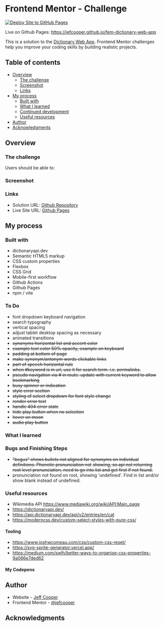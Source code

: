 # Frontend Mentor - Challenge

[![Deploy Site to GitHub Pages](https://github.com/jefcooper/fem-dictionary-web-app/actions/workflows/static.yml/badge.svg)](https://github.com/jefcooper/fem-dictionary-web-app/actions/workflows/static.yml)

Live on Github Pages: https://jefcooper.github.io/fem-dictionary-web-app

This is a solution to the [Dictionary Web App](https://www.frontendmentor.io/challenges/dictionary-web-app-h5wwnyuKFL). Frontend Mentor challenges help you improve your coding skills by building realistic projects.

## Table of contents

- [Overview](#overview)
  - [The challenge](#the-challenge)
  - [Screenshot](#screenshot)
  - [Links](#links)
- [My process](#my-process)
  - [Built with](#built-with)
  - [What I learned](#what-i-learned)
  - [Continued development](#continued-development)
  - [Useful resources](#useful-resources)
- [Author](#author)
- [Acknowledgments](#acknowledgments)

## Overview

### The challenge

Users should be able to:

### Screenshot

### Links

- Solution URL: [Github Repository](https://github.com/jefcooper/fem-dictionary-web-app)
- Live Site URL: [Github Pages](https://jefcooper.github.io/fem-dictionary-web-app)

## My process

### Built with

- dictionaryapi.dev
- Semantic HTML5 markup
- CSS custom properties
- Flexbox
- CSS Grid
- Mobile-first workflow
- Github Actions
- Github Pages
- npm / vite

### To Do

- font dropdown keyboard navigation
- search typography
- vertical spacing
- adjust tablet desktop spacing as necessary
- animated transitions
- ~~synonyms horizontal list and accent color~~
- ~~example text color 50% opacity, example on keyboard~~
- ~~padding at bottom of page~~
- ~~make synonym/antonym words clickable links~~
- ~~part of speech horizontal rule~~
- ~~when #keyword is in url, use it for search term. i.e. permalinks.~~
- ~~pseudo navigation via # in route. update with current keyword to allow bookmarking~~
- ~~busy spinner or indication~~
- ~~style error section~~
- ~~styling of select dropdown for font style change~~
- ~~render error text~~
- ~~handle 404 error state~~
- ~~hide play button when no selection~~
- ~~hover on moon~~
- ~~audio play button~~

### What I learned

### Bugs and Finishing Steps

- ~~"bogus" shows bullets not aligned for synonyms on individual definitions. Phonetic pronunciation not~~
  ~~showing, so api not returning root level pronunciation, need to go into list and get first if not found.~~
- pronunciation not found on root, showing 'undefined'. Find in list and/or show blank instead of undefined.

### Useful resources

- Wikimedia API https://www.mediawiki.org/wiki/API:Main_page
- https://dictionaryapi.dev/
- https://api.dictionaryapi.dev/api/v2/entries/en/cat
- https://moderncss.dev/custom-select-styles-with-pure-css/

#### Tooling

- https://www.joshwcomeau.com/css/custom-css-reset/
- https://svg-sprite-generator.vercel.app/
- https://medium.com/swlh/better-ways-to-organise-css-properties-9a066e7ded62

#### My Codepens

## Author

- Website - [Jeff Cooper](https://jefcooper.github.io)
- Frontend Mentor - [@jefcooper](https://www.frontendmentor.io/profile/jefcooper)

## Acknowledgments
